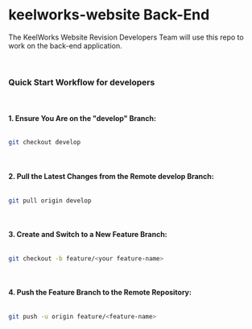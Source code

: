# keelworks-website Back-End

The KeelWorks Website Revision Developers Team will use this repo to work on the back-end application.

<br>

### Quick Start Workflow for developers

<br>

#### 1. Ensure You Are on the "develop" Branch:

```bash

git checkout develop

```

<br>

#### 2. Pull the Latest Changes from the Remote develop Branch:

```bash

git pull origin develop

```

<br>

#### 3. Create and Switch to a New Feature Branch:

```bash

git checkout -b feature/<your feature-name>

```

<br>

#### 4. Push the Feature Branch to the Remote Repository:

```bash

git push -u origin feature/<feature-name>

```
